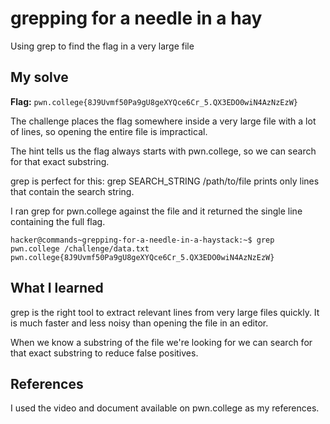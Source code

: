 # grepping for a needle in a hay
Using grep to find the flag in a very large file

## My solve
**Flag:** `pwn.college{8J9Uvmf50Pa9gU8geXYQce6Cr_5.QX3EDO0wiN4AzNzEzW}`

The challenge places the flag somewhere inside a very large file with a lot of lines, so opening the entire file is impractical.

The hint tells us the flag always starts with pwn.college, so we can search for that exact substring.

grep is perfect for this: grep SEARCH_STRING /path/to/file prints only lines that contain the search string.

I ran grep for pwn.college against the file and it returned the single line containing the full flag.

```
hacker@commands~grepping-for-a-needle-in-a-haystack:~$ grep pwn.college /challenge/data.txt
pwn.college{8J9Uvmf50Pa9gU8geXYQce6Cr_5.QX3EDO0wiN4AzNzEzW}

```

## What I learned
grep is the right tool to extract relevant lines from very large files quickly. It is much faster and less noisy than opening the file in an editor.

When we know a substring of the file we're looking for we can search for that exact substring to reduce false positives.

## References 
I used the video and document available on pwn.college as my references.
